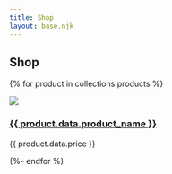 ```yaml
---
title: Shop
layout: base.njk
---
```


<div class="info">
	<h2>Shop</h2>
<div class="product-selection">
<div class="products">

{% for product in collections.products %}

<div class="product">
<img class="product-image" src="https://via.placeholder.com/300x300">
<div class="product__details">
	<a class="product__url" href="{{ product.url | url }}"><h3 class="product__name">{{ product.data.product_name }}</h3></a>
	<span class="product__price">{{ product.data.price }}</span>
</div>
</div>

{%- endfor %}

</div>
</div>

</div>